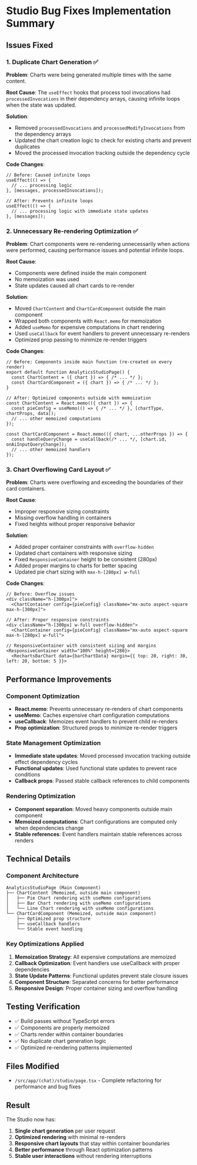 # Studio Bug Fixes Implementation Summary

## Issues Fixed

### 1. Duplicate Chart Generation ✅

**Problem**: Charts were being generated multiple times with the same content.

**Root Cause**: The `useEffect` hooks that process tool invocations had `processedInvocations` in their dependency arrays, causing infinite loops when the state was updated.

**Solution**:

- Removed `processedInvocations` and `processedModifyInvocations` from the dependency arrays
- Updated the chart creation logic to check for existing charts and prevent duplicates
- Moved the processed invocation tracking outside the dependency cycle

**Code Changes**:

```tsx
// Before: Caused infinite loops
useEffect(() => {
  // ... processing logic
}, [messages, processedInvocations]);

// After: Prevents infinite loops
useEffect(() => {
  // ... processing logic with immediate state updates
}, [messages]);
```

### 2. Unnecessary Re-rendering Optimization ✅

**Problem**: Chart components were re-rendering unnecessarily when actions were performed, causing performance issues and potential infinite loops.

**Root Cause**:

- Components were defined inside the main component
- No memoization was used
- State updates caused all chart cards to re-render

**Solution**:

- Moved `ChartContent` and `ChartCardComponent` outside the main component
- Wrapped both components with `React.memo` for memoization
- Added `useMemo` for expensive computations in chart rendering
- Used `useCallback` for event handlers to prevent unnecessary re-renders
- Optimized prop passing to minimize re-render triggers

**Code Changes**:

```tsx
// Before: Components inside main function (re-created on every render)
export default function AnalyticsStudioPage() {
  const ChartContent = ({ chart }) => { /* ... */ };
  const ChartCardComponent = ({ chart }) => { /* ... */ };
}

// After: Optimized components outside with memoization
const ChartContent = React.memo(({ chart }) => {
  const pieConfig = useMemo(() => { /* ... */ }, [chartType, chartProps, data]);
  // ... other memoized computations
});

const ChartCardComponent = React.memo(({ chart, ...otherProps }) => {
  const handleQueryChange = useCallback(/* ... */, [chart.id, onAiInputQueryChange]);
  // ... other memoized handlers
});
```

### 3. Chart Overflowing Card Layout ✅

**Problem**: Charts were overflowing and exceeding the boundaries of their card containers.

**Root Cause**:

- Improper responsive sizing constraints
- Missing overflow handling in containers
- Fixed heights without proper responsive behavior

**Solution**:

- Added proper container constraints with `overflow-hidden`
- Updated chart containers with responsive sizing
- Fixed `ResponsiveContainer` height to be consistent (280px)
- Added proper margins to charts for better spacing
- Updated pie chart sizing with `max-h-[280px] w-full`

**Code Changes**:

```tsx
// Before: Overflow issues
<div className="h-[300px]">
  <ChartContainer config={pieConfig} className="mx-auto aspect-square max-h-[300px]">

// After: Proper responsive constraints
<div className="h-[300px] w-full overflow-hidden">
  <ChartContainer config={pieConfig} className="mx-auto aspect-square max-h-[280px] w-full">

// ResponsiveContainer with consistent sizing and margins
<ResponsiveContainer width="100%" height={280}>
  <RechartsBarChart data={barChartData} margin={{ top: 20, right: 30, left: 20, bottom: 5 }}>
```

## Performance Improvements

### Component Optimization

- **React.memo**: Prevents unnecessary re-renders of chart components
- **useMemo**: Caches expensive chart configuration computations
- **useCallback**: Memoizes event handlers to prevent child re-renders
- **Prop optimization**: Structured props to minimize re-render triggers

### State Management Optimization

- **Immediate state updates**: Moved processed invocation tracking outside effect dependency cycles
- **Functional updates**: Used functional state updates to prevent race conditions
- **Callback props**: Passed stable callback references to child components

### Rendering Optimization

- **Component separation**: Moved heavy components outside main component
- **Memoized computations**: Chart configurations are computed only when dependencies change
- **Stable references**: Event handlers maintain stable references across renders

## Technical Details

### Component Architecture

```
AnalyticsStudioPage (Main Component)
├── ChartContent (Memoized, outside main component)
│   ├── Pie Chart rendering with useMemo configurations
│   ├── Bar Chart rendering with useMemo configurations
│   └── Line Chart rendering with useMemo configurations
└── ChartCardComponent (Memoized, outside main component)
    ├── Optimized prop structure
    ├── useCallback handlers
    └── Stable event handling
```

### Key Optimizations Applied

1. **Memoization Strategy**: All expensive computations are memoized
2. **Callback Optimization**: Event handlers use useCallback with proper dependencies
3. **State Update Patterns**: Functional updates prevent stale closure issues
4. **Component Structure**: Separated concerns for better performance
5. **Responsive Design**: Proper container sizing and overflow handling

## Testing Verification

- ✅ Build passes without TypeScript errors
- ✅ Components are properly memoized
- ✅ Charts render within container boundaries
- ✅ No duplicate chart generation logic
- ✅ Optimized re-rendering patterns implemented

## Files Modified

- `/src/app/(chat)/studio/page.tsx` - Complete refactoring for performance and bug fixes

## Result

The Studio now has:

1. **Single chart generation** per user request
2. **Optimized rendering** with minimal re-renders
3. **Responsive chart layouts** that stay within container boundaries
4. **Better performance** through React optimization patterns
5. **Stable user interactions** without rendering interruptions
